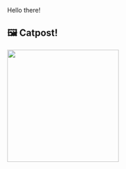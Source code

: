 Hello there!



## 🖼️ Catpost!

<sub>
    <img src="https://cdn2.thecatapi.com/images/2cn.jpg" height="256">
</sub>

